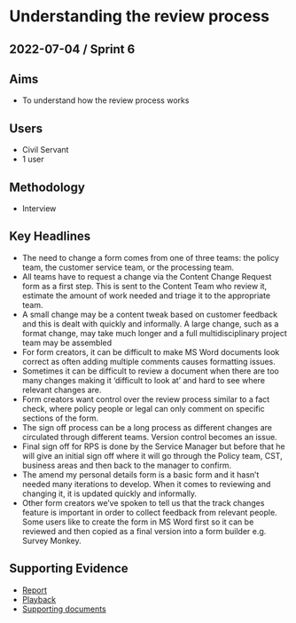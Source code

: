 # Understanding the review process

## 2022-07-04 / Sprint 6

## Aims
- To understand how the review process works

## Users
- Civil Servant
- 1 user

## Methodology
- Interview

## Key Headlines

- The need to change a form comes from one of three teams: the policy team, the customer service team, or the processing team.
- All teams have to request a change via the Content Change Request form as a first step. This is sent to the Content Team who review it, estimate the amount of work needed and triage it to the appropriate team.
- A small change may be a content tweak based on customer feedback and this is dealt with quickly and informally. A large change, such as a format change, may take much longer and a full multidisciplinary project team may be assembled
- For form creators, it can be difficult to make MS Word documents look correct as often adding multiple comments causes formatting issues.
- Sometimes it can be difficult to review a document when there are too many changes making it ‘difficult to look at’ and hard to see where relevant changes are.
- Form creators want control over the review process similar to a fact check, where policy people or legal can only comment on specific sections of the form.
- The sign off process can be a long process as different changes are circulated through different teams. Version control becomes an issue.
- Final sign off for RPS is done by the Service Manager but before that he will give an initial sign off where it will go through the Policy team, CST, business areas and then back to the manager to confirm.
- The amend my personal details form is a basic form and it hasn’t needed many iterations to develop. When it comes to reviewing and changing it, it is updated quickly and informally.
- Other form creators we’ve spoken to tell us that the track changes feature is important in order to collect feedback from relevant people. Some users like to create the form in MS Word first so it can be reviewed and then copied as a final version into a form builder e.g. Survey Monkey.

## Supporting Evidence
- [Report](https://docs.google.com/presentation/d/1Kd21pObNi68KmPPwOC7wEGsLfhWJNdVV/edit)
- [Playback](https://drive.google.com/file/d/1fadyJNaXB-PfeRNBCM-0cQBZqD_tBXkJ/view?usp=sharing)
- [Supporting documents](https://drive.google.com/drive/folders/1VCr5DkqRLssCBF0_Ax6eCqN8DY8RSMNA)
